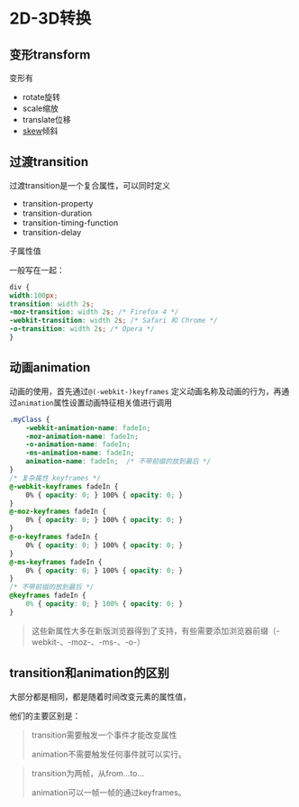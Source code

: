# 2D-3D转换



## 变形transform

变形有
- rotate旋转
- scale缩放 
- translate位移 
- [skew](https://so.csdn.net/so/search?q=skew&spm=1001.2101.3001.7020)倾斜



## 过渡transition

过渡transition是一个复合属性，可以同时定义
- transition-property 
- transition-duration 
- transition-timing-function 
- transition-delay

子属性值

一般写在一起：

```css
div {
width:100px;
transition: width 2s;
-moz-transition: width 2s; /* Firefox 4 */
-webkit-transition: width 2s; /* Safari 和 Chrome */
-o-transition: width 2s; /* Opera */
}
```



## 动画animation

动画的使用，首先通过`@(-webkit-)keyframes` 定义动画名称及动画的行为，再通过`animation`属性设置动画特征相关值进行调用

```css
.myClass {
	-webkit-animation-name: fadeIn;
	-moz-animation-name: fadeIn;
	-o-animation-name: fadeIn;
	-ms-animation-name: fadeIn;
	animation-name: fadeIn;  /* 不带前缀的放到最后 */
}
/* 复杂属性 keyframes */
@-webkit-keyframes fadeIn {
	0% { opacity: 0; } 100% { opacity: 0; }
}
@-moz-keyframes fadeIn {
	0% { opacity: 0; } 100% { opacity: 0; }
}
@-o-keyframes fadeIn {
	0% { opacity: 0; } 100% { opacity: 0; }
}
@-ms-keyframes fadeIn {
	0% { opacity: 0; } 100% { opacity: 0; }
}
/* 不带前缀的放到最后 */
@keyframes fadeIn {
	0% { opacity: 0; } 100% { opacity: 0; }
}
```

> 这些新属性大多在新版浏览器得到了支持，有些需要添加浏览器前缀（-webkit-、-moz-、-ms-、-o-）


## transition和animation的区别

大部分都是相同，都是随着时间改变元素的属性值，

他们的主要区别是：

> transition需要触发一个事件才能改变属性
> 
> animation不需要触发任何事件就可以实行。

> transition为两帧，从from…to… 
> 
> animation可以一帧一帧的通过keyframes。